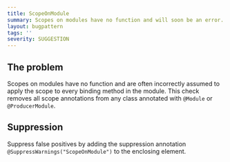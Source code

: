 ```yaml
---
title: ScopeOnModule
summary: Scopes on modules have no function and will soon be an error.
layout: bugpattern
tags: ''
severity: SUGGESTION
---
```


<!--
*** AUTO-GENERATED, DO NOT MODIFY ***
To make changes, edit the @BugPattern annotation or the explanation in docs/bugpattern.
-->

## The problem
Scopes on modules have no function and are often incorrectly assumed to apply
the scope to every binding method in the module. This check removes all scope
annotations from any class annotated with `@Module` or `@ProducerModule`.

## Suppression
Suppress false positives by adding the suppression annotation `@SuppressWarnings("ScopeOnModule")` to the enclosing element.
